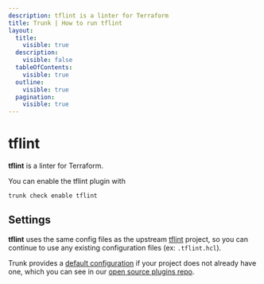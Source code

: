 ```yaml
---
description: tflint is a linter for Terraform
title: Trunk | How to run tflint
layout:
  title:
    visible: true
  description:
    visible: false
  tableOfContents:
    visible: true
  outline:
    visible: true
  pagination:
    visible: true
---
```


# tflint

**tflint** is a linter for Terraform.

You can enable the tflint plugin with

```shell
trunk check enable tflint
```

## Settings


**tflint** uses the same config files as the
upstream [tflint](https://github.com/terraform-linters/tflint#readme) project, so you can continue to use any
existing configuration files (ex: `.tflint.hcl`).
    

Trunk provides a [default configuration](https://github.com/trunk-io/plugins/tree/main/linters/tflint) if your project does not already have one,
which you can see in our [open source plugins repo](https://github.com/trunk-io/plugins/tree/main).
